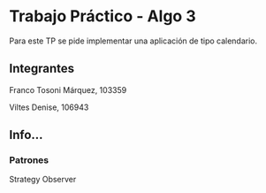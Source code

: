 
<h1> Trabajo Práctico - Algo 3 </h1>
Para este TP se pide implementar una aplicación de tipo calendario.

<h2> Integrantes </h2>
Franco Tosoni Márquez, 103359

Viltes Denise, 106943

<h2> Info... </h2>

<h3> Patrones </h3>
Strategy 
Observer





